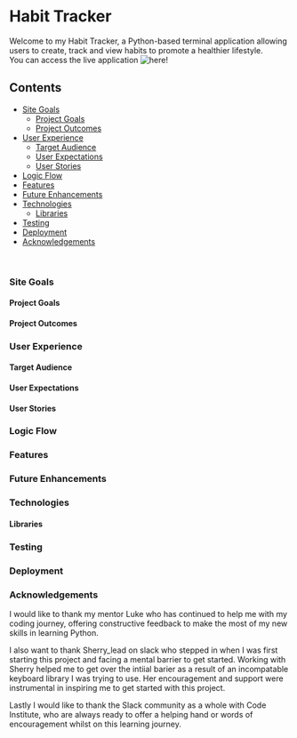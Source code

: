 # Habit Tracker

Welcome to my Habit Tracker, a Python-based terminal application allowing users to create, track and view habits to promote a healthier lifestyle.<br>
You can access the live application ![here!](https://habit-tracker-tb-f3dc632b7d99.herokuapp.com/)

## Contents
- [Site Goals](#site-goals)
    - [Project Goals](#project-goals)
    - [Project Outcomes](#project-outcomes)
- [User Experience](#user-experience)
    - [Target Audience](#target-audience)
    - [User Expectations](#user-expectations)
    - [User Stories](#user-stories)
- [Logic Flow](#logic-flow)
- [Features](#features)
- [Future Enhancements](#future-enhancements)
- [Technologies](#technologies)
    - [Libraries](#libraries)
- [Testing](#testing)
- [Deployment](#deployment)
- [Acknowledgements](#acknowledgements)

<br>

### Site Goals

#### Project Goals

#### Project Outcomes

### User Experience

#### Target Audience

#### User Expectations

#### User Stories

### Logic Flow

### Features

### Future Enhancements

### Technologies

#### Libraries

### Testing

### Deployment

### Acknowledgements

I would like to thank my mentor Luke who has continued to help me with my coding journey, offering constructive feedback to make the most of my new skills in learning Python.<br>

I also want to thank Sherry_lead on slack who stepped in when I was first starting this project and facing a mental barrier to get started. Working with Sherry helped me to get over the intiial barier as a result of an incompatable keyboard library I was trying to use. Her encouragement and support were instrumental in inspiring me to get started with this project.<br>

Lastly I would like to thank the Slack community as a whole with Code Institute, who are always ready to offer a helping hand or words of encouragement whilst on this learning journey.